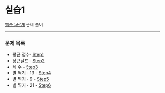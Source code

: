 # 실습1
[백준 5단계](https://www.acmicpc.net/step/48) 문제 풀이

---

### 문제 목록

- 평균 점수- [Step1](https://github.com/StudyForCoding/BEAKJOON/tree/master/5_Practice1/Step1/README.md)
- 상근날드 - [Step2](https://github.com/StudyForCoding/BEAKJOON/tree/master/5_Practice1/Step2/README.md)
- 세 수 - [Step3](https://github.com/StudyForCoding/BEAKJOON/tree/master/5_Practice1/Step3/README.md)
- 별 찍기 - 13 - [Step4](https://github.com/StudyForCoding/BEAKJOON/tree/master/5_Practice1/Step4/README.md)
- 별 찍기 - 9 - [Step5](https://github.com/StudyForCoding/BEAKJOON/tree/master/5_Practice1/Step5/README.md)
- 별 찍기 - 21 - [Step6](https://github.com/StudyForCoding/BEAKJOON/tree/master/5_Practice1/Step6/README.md)

  
